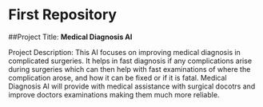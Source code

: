 # First Repository
 
##Project Title: **Medical Diagnosis AI**

Project Description: This AI focuses on improving medical diagnosis in complicated surgeries. It helps in fast diagnosis if any complications arise during surgeries which can then help with fast examinations of where the complication arose, and how it can be fixed or if it is fatal. Medical Diagnosis AI will provide with medical assistance with surgical docotrs and improve doctors examinations making them much more reliable. 
